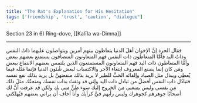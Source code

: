 ```yaml
---
title: "The Rat's Explanation for His Hesitation"
tags: ['friendship', 'trust', 'caution', "dialogue"]
---
```


 Section 23 in 6) Ring-dove, [[Kalīla wa-Dimna]]

---
فقال الجرذ إنَّ الإخوان أهلَ الدنيا يتعاطون بينهم أمرين ويتواصلون عليهما ذاتُ النفس وذاتُ اليد فأمَّا المتعاطون ذات النفس فهم المتعاونون المتصافون يستمتع بعضهم ببعض وأمَّا المتعاطون ذات اليد فهم المتعاونون المستمتعون الذين يلتمس بعضهم الانتفاع ببعض ومَن كان إنما يصنع المعروف ابتغاء الأجر والاكتساب لبعض شُئون الدنيا فإنما مَثَله  فيما يُعطِي ويبذل  مثل الصياد وإلقائه الحبَّ للطير لا يريد بذلك منفعتهنَّ بل يريد بذلك نفع نفسه فتبادُل ذاتِ النفس أفضلُ من تبادل ذات اليد وإني قد وثقتُ بذات نفسك ومنحتُك مثلَ ذلك من نفسي وليس يمنعني من الخروج إليك سوء ظنٍّ مني بك ولكن قد عرفت أنَّ لك أصحابًا جوهرهم كجوهرك وليس رأيهم فيَّ كرأيك وأنا أخاف أن يراني بعضهم فيُهلكني
